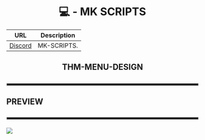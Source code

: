 <div align="center">

  <h1>💻 - MK SCRIPTS</h1>

| URL           | Description |
|:-------------:|:--------------:|
| [Discord](https://discord.gg/56Zmp3JGzx) | MK-SCRIPTS. | 
</h4>

<h2>THM-MENU-DESIGN<h2>

<hr style="height:5px; border: 1px solid #ccc;">

<div align = "left">
  <h4>PREVIEW</h4>
  <hr style="height:5px; border: 1px solid #ccc;">
  <img src = "https://cdn.discordapp.com/attachments/750778999831003237/891071780188467270/unknown.png">
</div>

</div>
